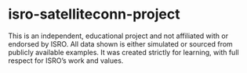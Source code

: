 # isro-satelliteconn-project
This is an independent, educational project and not affiliated with or endorsed by ISRO. All data shown is either simulated or sourced from publicly available examples. It was created strictly for learning, with full respect for ISRO’s work and values.
